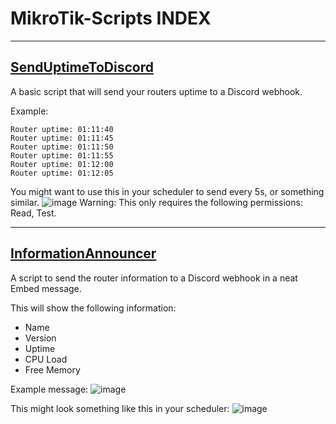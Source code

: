 # MikroTik-Scripts INDEX

---
## [SendUptimeToDiscord](https://github.com/Shirozy/MikroTik-Scripts/blob/main/SendUptimeToDiscord.rsc)
A basic script that will send your routers uptime to a Discord webhook. 

Example:
```rsc
Router uptime: 01:11:40
Router uptime: 01:11:45
Router uptime: 01:11:50
Router uptime: 01:11:55
Router uptime: 01:12:00
Router uptime: 01:12:05
```
You might want to use this in your scheduler to send every 5s, or something similar. 
![image](https://github.com/user-attachments/assets/9b0d181b-8d2c-4fe1-a75e-ea7c43be20af)
Warning: This only requires the following permissions: Read, Test.

---
## [InformationAnnouncer](https://github.com/Shirozy/MikroTik-Scripts/blob/main/InformationAnnouncer.rsc)
A script to send the router information to a Discord webhook in a neat Embed message. 

This will show the following information:
- Name
- Version
- Uptime
- CPU Load
- Free Memory

Example message:
![image](https://github.com/user-attachments/assets/05392dbb-e926-45d6-9864-59f70a0efcae)

This might look something like this in your scheduler:
![image](https://github.com/user-attachments/assets/d70cdd41-900f-46b0-af86-28db28d4bc47)
